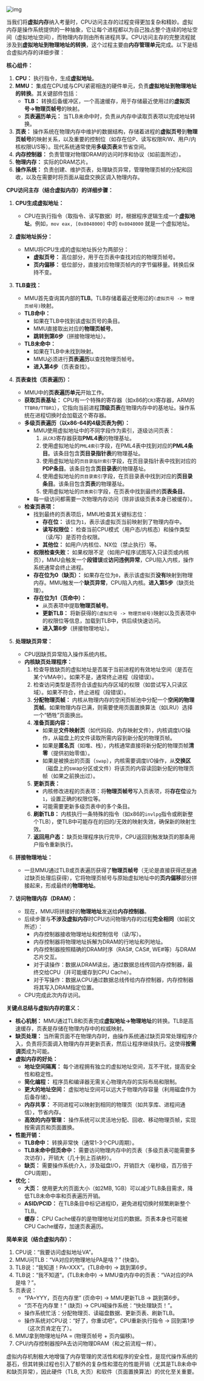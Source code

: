 ![img](./assets/v2-0fdc6ce2664fe1bb05f65f1b75ede042_1440w.jpg)



当我们将**虚拟内存**纳入考量时，CPU访问主存的过程变得更加复杂和精妙。虚拟内存是操作系统提供的一种抽象，它让每个进程都以为自己独占整个连续的地址空间（虚拟地址空间），而物理内存则由所有进程共享。CPU访问主存的完整流程就涉及到**虚拟地址到物理地址的转换**，这个过程主要由**内存管理单元**完成。以下是结合虚拟内存的详细步骤：

**核心组件：**
1.  **CPU：** 执行指令，生成**虚拟地址**。
2.  **MMU：** 集成在CPU或与CPU紧密相连的硬件单元，负责**虚拟地址到物理地址的转换**。其关键部件包括：
    *   **TLB：** 转换后备缓冲区，一个高速缓存，用于存储最近使用过的**虚拟页号->物理页帧号**的映射。
    *   **页表遍历单元：** 当TLB未命中时，负责从内存中读取页表项以完成地址转换。
3.  **页表：** 操作系统在物理内存中维护的数据结构，存储着进程的**虚拟页号**到**物理页帧号**的映射关系，以及重要的控制位（如存在位P、读写权限R/W、用户/内核权限U/S等）。现代系统通常使用**多级页表**来节省空间。
4.  **内存控制器：** 负责管理对物理DRAM的访问时序和协议（如前面所述）。
5.  **物理内存：** 实际的DRAM芯片。
6.  **操作系统：** 负责创建、维护页表，处理缺页异常，管理物理页帧的分配和回收，以及在需要时将页面从磁盘交换区调入物理内存。

**CPU访问主存（结合虚拟内存）的详细步骤：**

1.  **CPU生成虚拟地址：**
    *   CPU在执行指令（取指令、读写数据）时，根据程序逻辑生成一个**虚拟地址**。例如，`mov eax, [0x8048000]` 中的 `0x8048000` 就是一个虚拟地址。

2.  **虚拟地址拆分：**
    *   MMU将CPU生成的虚拟地址拆分为两部分：
        *   **虚拟页号：** 高位部分，用于在页表中查找对应的物理页帧号。
        *   **页内偏移：** 低位部分，直接对应物理页帧内的字节偏移量。转换后保持不变。

3.  **TLB查找：**
    *   MMU首先查询其内部的**TLB**。TLB存储着最近使用过的`(虚拟页号 -> 物理页帧号)`映射。
    *   **TLB命中：**
        *   如果在TLB中找到该虚拟页号的条目。
        *   MMU直接取出对应的**物理页帧号**。
        *   **跳转到第6步**（拼接物理地址）。
    *   **TLB未命中：**
        *   如果在TLB中未找到映射。
        *   MMU必须进行**页表遍历**以查找物理页帧号。
        *   **进入第4步**（页表查找）。

4.  **页表查找（页表遍历）：**
    *   MMU中的**页表遍历单元**开始工作。
    *   **获取页表基址：** CPU有一个特殊的寄存器（如x86的`CR3`寄存器，ARM的`TTBR0/TTBR1`），它指向当前进程**顶级页表**在物理内存中的基地址。操作系统在进程切换时会加载这个寄存器。
    *   **多级页表遍历（以x86-64的4级页表为例）：**
        *   MMU使用虚拟地址中的不同字段作为索引，逐级访问页表：
            1.  从`CR3`寄存器获取**PML4表**的物理基址。
            2.  使用虚拟地址的`PML4索引`字段，在PML4表中找到对应的**PML4条目**。该条目包含**页目录指针表**的物理基址。
            3.  使用虚拟地址的`页目录指针索引`字段，在页目录指针表中找到对应的**PDP条目**。该条目包含**页目录表**的物理基址。
            4.  使用虚拟地址的`页目录索引`字段，在页目录表中找到对应的**页目录条目**。该条目包含**页表**的物理基址。
            5.  使用虚拟地址的`页表索引`字段，在页表中找到最终的**页表条目**。
        *   每一级访问都需要一次物理内存访问（除非该级页表本身已被缓存）。
    *   **检查页表项：**
        *   找到最终的页表项后，MMU检查其关键标志位：
            *   **存在位：** 该位为`1`，表示该虚拟页当前映射到了物理内存中。
            *   **读写权限位：** 检查当前CPU模式（用户态/内核态）和操作类型（读/写）是否符合权限。
            *   **其他位：** 如用户/内核位、NX位（禁止执行）等。
        *   **权限检查失败：** 如果权限不足（如用户程序试图写入只读页或内核页），MMU会触发一个**段错误**或**访问违例异常**，CPU陷入内核，操作系统通常会终止进程。
        *   **存在位为0（缺页）：** 如果存在位为`0`，表示该虚拟页**没有**映射到物理内存。MMU触发一个**缺页异常**，CPU陷入内核。**进入第5步**（缺页处理）。
        *   **存在位为1（页命中）：**
            *   从页表项中提取**物理页帧号**。
            *   **更新TLB：** 将新获得的`(虚拟页号 -> 物理页帧号)`映射以及页表项中的权限位等信息，加载到TLB中，供后续快速访问。
            *   **进入第6步**（拼接物理地址）。

5.  **处理缺页异常：**
    *   CPU因缺页异常陷入操作系统内核。
    *   **内核缺页处理程序：**
        1.  检查导致缺页的虚拟地址是否属于当前进程的有效地址空间（是否在某个VMA中）。如果不是，通常终止进程（段错误）。
        2.  检查访问类型是否符合该虚拟内存区域的权限（如尝试写入只读区域）。如果不符合，终止进程（段错误）。
        3.  **分配物理页帧：** 内核从物理内存的空闲页帧池中分配一个**空闲的物理页帧**。如果物理内存已满，则需要使用页面置换算法（如LRU）选择一个“牺牲”页面换出。
        4.  **准备页面内容：**
            *   如果是**文件映射页**（如代码段、内存映射文件），内核调度I/O操作，从磁盘上的文件读取所需内容到新分配的物理页帧。
            *   如果是**匿名页**（如堆、栈），内核通常直接将新分配的物理页帧**清零**（提供初始零值）。
            *   如果是被换出的页面（`swap`），内核需要调度I/O操作，从**交换区**（磁盘上的swap分区或文件）将该页的内容读回新分配的物理页帧（如果之前换出过）。
        5.  **更新页表：**
            *   内核修改进程的页表项：将**物理页帧号**写入页表项，将**存在位**设为`1`，设置正确的权限位等。
            *   可能需要更新多级页表中的多个条目。
        6.  **刷新TLB：** 内核执行一条特殊的指令（如x86的`invlpg`指令或刷新整个TLB），使TLB中可能存在的旧的/无效的映射失效，确保新的映射生效。
        7.  **返回用户态：** 缺页处理程序执行完毕，CPU返回到触发缺页的那条用户指令重新执行。

6.  **拼接物理地址：**
    *   一旦MMU通过TLB或页表遍历获得了**物理页帧号**（无论是直接获得还是通过缺页处理后获得），它将物理页帧号与原始虚拟地址中的**页内偏移**部分拼接起来，形成最终的**物理地址**。

7.  **访问物理内存（DRAM）：**
    *   现在，MMU将拼接好的**物理地址**发送给**内存控制器**。
    *   后续步骤与**不涉及虚拟内存**时CPU访问物理内存的过程**完全相同**（如前文所述）：
        *   内存控制器接收物理地址和控制信号（读/写）。
        *   内存控制器将物理地址拆解为DRAM的行地址和列地址。
        *   内存控制器按照精确的DRAM时序（RAS#, CAS#, WE#等）与DRAM芯片交互。
        *   对于读操作：数据从DRAM读出，通过数据总线传回内存控制器，最终交给CPU（并可能缓存到CPU Cache）。
        *   对于写操作：数据从CPU通过数据总线传给内存控制器，内存控制器将其写入DRAM指定位置。
    *   CPU完成此次内存访问。

**关键点总结与虚拟内存的意义：**

*   **核心机制：** MMU通过TLB和页表完成**虚拟地址->物理地址**的转换。TLB是高速缓存，页表是存储在物理内存中的权威映射。
*   **缺页处理：** 当所需页面不在物理内存时，由操作系统通过缺页异常处理程序介入，负责将页面调入物理内存并更新页表，然后让程序继续执行。这使得**按需调页**成为可能。
*   **虚拟内存的好处：**
    *   **地址空间隔离：** 每个进程拥有独立的虚拟地址空间，互不干扰，提高安全性和稳定性。
    *   **简化编程：** 程序员和编译器无需关心物理内存的实际布局和限制。
    *   **更大的地址空间：** 虚拟地址空间可以远大于物理内存容量（利用磁盘作为后备存储）。
    *   **内存共享：** 不同进程可以映射到相同的物理页（如共享库、进程间通信），节省内存。
    *   **高效的内存管理：** 操作系统可以灵活地分配、回收、移动物理页帧，实现按需调页和页面置换。
*   **性能开销：**
    *   **TLB命中：** 转换非常快（通常1-3个CPU周期）。
    *   **TLB未命中但页命中：** 需要访问物理内存中的页表（多级页表可能需要多次访存），开销大（几十到上百纳秒）。
    *   **缺页：** 需要操作系统介入，涉及磁盘I/O，开销巨大（毫秒级，百万倍于CPU周期）。
*   **优化：**
    *   **大页：** 使用更大的页面大小（如2MB, 1GB）可以减少TLB条目需求，降低TLB未命中率和页表遍历开销。
    *   **ASID/PCID：** 在TLB条目中标记进程ID，避免进程切换时频繁刷新整个TLB。
    *   **缓存：** CPU Cache缓存的是物理地址对应的数据。页表本身也可能被CPU Cache缓存，加速页表遍历。

**简单来说（结合虚拟内存）：**
1.  CPU说：“我要访问虚拟地址VA”。
2.  MMU问TLB：“VA对应的物理地址PA是啥？” (快查)。
3.  TLB说：“我知道！PA=XXX”。(TLB命中) -> 跳到第6步。
4.  TLB说：“我不知道”。(TLB未命中) -> MMU查内存中的页表：“VA对应的PA是啥？”。
5.  页表说：
    *   “PA=YYY，页在内存里” (页命中) -> MMU更新TLB -> 跳到第6步。
    *   “页不在内存里！” (缺页) -> CPU喊操作系统：“快处理缺页！”。
    *   操作系统忙活：分配物理页、读磁盘数据、更新页表、刷新TLB。
    *   操作系统对CPU说：“好了，你重试吧”。CPU重新执行指令 -> 回到第1步（这次页肯定在了）。
6.  MMU拿到物理地址PA = (物理页帧号 + 页内偏移)。
7.  CPU/内存控制器按PA去访问物理DRAM（和之前流程一样）。

虚拟内存机制极大地增强了内存管理的灵活性和程序的安全性，是现代操作系统的基石，但其转换过程也引入了额外的复杂性和潜在的性能开销（尤其是TLB未命中和缺页异常），因此硬件（TLB, 大页）和软件（页面置换算法）的优化至关重要。